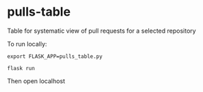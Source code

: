 # pulls-table
Table for systematic view of pull requests for a selected repository


To run locally:
``` console
export FLASK_APP=pulls_table.py

flask run
```

Then open localhost

